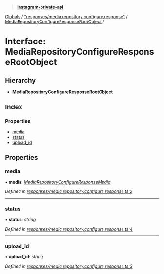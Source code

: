 > **[instagram-private-api](../README.md)**

[Globals](../README.md) / ["responses/media.repository.configure.response"](../modules/_responses_media_repository_configure_response_.md) / [MediaRepositoryConfigureResponseRootObject](_responses_media_repository_configure_response_.mediarepositoryconfigureresponserootobject.md) /

# Interface: MediaRepositoryConfigureResponseRootObject

## Hierarchy

* **MediaRepositoryConfigureResponseRootObject**

## Index

### Properties

* [media](_responses_media_repository_configure_response_.mediarepositoryconfigureresponserootobject.md#media)
* [status](_responses_media_repository_configure_response_.mediarepositoryconfigureresponserootobject.md#status)
* [upload_id](_responses_media_repository_configure_response_.mediarepositoryconfigureresponserootobject.md#upload_id)

## Properties

###  media

• **media**: *[MediaRepositoryConfigureResponseMedia](_responses_media_repository_configure_response_.mediarepositoryconfigureresponsemedia.md)*

*Defined in [responses/media.repository.configure.response.ts:2](https://github.com/dilame/instagram-private-api/blob/3e16058/src/responses/media.repository.configure.response.ts#L2)*

___

###  status

• **status**: *string*

*Defined in [responses/media.repository.configure.response.ts:4](https://github.com/dilame/instagram-private-api/blob/3e16058/src/responses/media.repository.configure.response.ts#L4)*

___

###  upload_id

• **upload_id**: *string*

*Defined in [responses/media.repository.configure.response.ts:3](https://github.com/dilame/instagram-private-api/blob/3e16058/src/responses/media.repository.configure.response.ts#L3)*